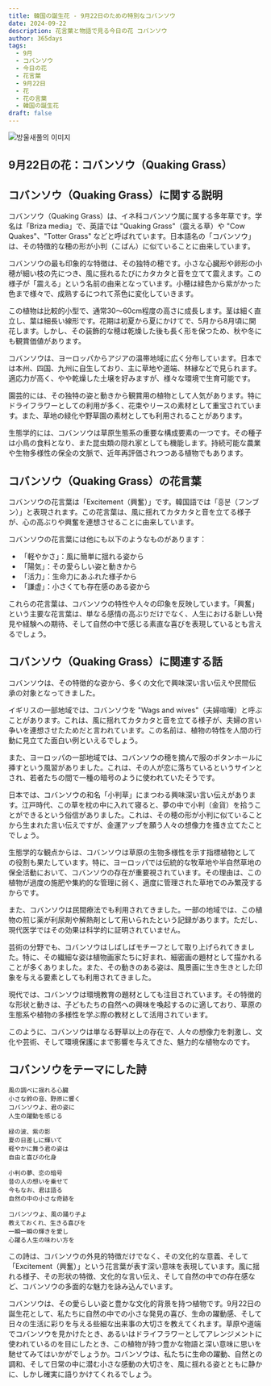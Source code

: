 ```yaml
---
title: 韓国の誕生花 - 9月22日のための特別なコバンソウ
date: 2024-09-22
description: 花言葉と物語で見る今日の花 コバンソウ
author: 365days
tags:
  - 9月
  - コバンソウ
  - 今日の花
  - 花言葉
  - 9月22日
  - 花
  - 花の言葉
  - 韓国の誕生花
draft: false
---
```



![방울새풀의 이미지](https://cdn.pixabay.com/photo/2017/06/30/13/13/hjertegrs-2458228_1280.jpg#center)


## 9月22日の花：コバンソウ（Quaking Grass）

## コバンソウ（Quaking Grass）に関する説明

コバンソウ（Quaking Grass）は、イネ科コバンソウ属に属する多年草です。学名は「Briza media」で、英語では "Quaking Grass"（震える草）や "Cow Quakes"、"Totter Grass" などと呼ばれています。日本語名の「コバンソウ」は、その特徴的な穂の形が小判（こばん）に似ていることに由来しています。

コバンソウの最も印象的な特徴は、その独特の穂です。小さな心臓形や卵形の小穂が細い枝の先につき、風に揺れるたびにカタカタと音を立てて震えます。この様子が「震える」という名前の由来となっています。小穂は緑色から紫がかった色まで様々で、成熟するにつれて茶色に変化していきます。

この植物は比較的小型で、通常30〜60cm程度の高さに成長します。茎は細く直立し、葉は細長い線形です。花期は初夏から夏にかけてで、5月から8月頃に開花します。しかし、その装飾的な穂は乾燥した後も長く形を保つため、秋や冬にも観賞価値があります。

コバンソウは、ヨーロッパからアジアの温帯地域に広く分布しています。日本では本州、四国、九州に自生しており、主に草地や道端、林縁などで見られます。適応力が高く、やや乾燥した土壌を好みますが、様々な環境で生育可能です。

園芸的には、その独特の姿と動きから観賞用の植物として人気があります。特にドライフラワーとしての利用が多く、花束やリースの素材として重宝されています。また、草地の緑化や野草園の素材としても利用されることがあります。

生態学的には、コバンソウは草原生態系の重要な構成要素の一つです。その種子は小鳥の食料となり、また昆虫類の隠れ家としても機能します。持続可能な農業や生物多様性の保全の文脈で、近年再評価されつつある植物でもあります。

## コバンソウ（Quaking Grass）の花言葉

コバンソウの花言葉は「Excitement（興奮）」です。韓国語では「흥분（フンブン）」と表現されます。この花言葉は、風に揺れてカタカタと音を立てる様子が、心の高ぶりや興奮を連想させることに由来しています。

コバンソウの花言葉には他にも以下のようなものがあります：

- 「軽やかさ」：風に簡単に揺れる姿から
- 「陽気」：その愛らしい姿と動きから
- 「活力」：生命力にあふれた様子から
- 「謙虚」：小さくても存在感のある姿から

これらの花言葉は、コバンソウの特性や人々の印象を反映しています。「興奮」という主要な花言葉は、単なる感情の高ぶりだけでなく、人生における新しい発見や経験への期待、そして自然の中で感じる素直な喜びを表現しているとも言えるでしょう。

## コバンソウ（Quaking Grass）に関連する話

コバンソウは、その特徴的な姿から、多くの文化で興味深い言い伝えや民間伝承の対象となってきました。

イギリスの一部地域では、コバンソウを "Wags and wives"（夫婦喧嘩）と呼ぶことがあります。これは、風に揺れてカタカタと音を立てる様子が、夫婦の言い争いを連想させたためだと言われています。この名前は、植物の特性を人間の行動に見立てた面白い例といえるでしょう。

また、ヨーロッパの一部地域では、コバンソウの穂を摘んで服のボタンホールに挿すという風習がありました。これは、その人が恋に落ちているというサインとされ、若者たちの間で一種の暗号のように使われていたそうです。

日本では、コバンソウの和名「小判草」にまつわる興味深い言い伝えがあります。江戸時代、この草を枕の中に入れて寝ると、夢の中で小判（金貨）を拾うことができるという俗信がありました。これは、その穂の形が小判に似ていることから生まれた言い伝えですが、金運アップを願う人々の想像力を掻き立てたことでしょう。

生態学的な観点からは、コバンソウは草原の生物多様性を示す指標植物としての役割も果たしています。特に、ヨーロッパでは伝統的な牧草地や半自然草地の保全活動において、コバンソウの存在が重要視されています。その理由は、この植物が過度の施肥や集約的な管理に弱く、適度に管理された草地でのみ繁茂するからです。

また、コバンソウは民間療法でも利用されてきました。一部の地域では、この植物の煎じ薬が利尿剤や解熱剤として用いられたという記録があります。ただし、現代医学ではその効果は科学的に証明されていません。

芸術の分野でも、コバンソウはしばしばモチーフとして取り上げられてきました。特に、その繊細な姿は植物画家たちに好まれ、細密画の題材として描かれることが多くありました。また、その動きのある姿は、風景画に生き生きとした印象を与える要素としても利用されてきました。

現代では、コバンソウは環境教育の題材としても注目されています。その特徴的な形状と動きは、子どもたちの自然への興味を喚起するのに適しており、草原の生態系や植物の多様性を学ぶ際の教材として活用されています。

このように、コバンソウは単なる野草以上の存在で、人々の想像力を刺激し、文化や芸術、そして環境保護にまで影響を与えてきた、魅力的な植物なのです。

## コバンソウをテーマにした詩

```
風の調べに揺れる心臓
小さな鈴の音、野原に響く
コバンソウよ、君の姿に
人生の躍動を感じる

緑の波、紫の影
夏の日差しに輝いて
軽やかに舞う君の姿は
自由と喜びの化身

小判の夢、恋の暗号
昔の人の想いを乗せて
今もなお、君は語る
自然の中の小さな奇跡を

コバンソウよ、風の踊り子よ
教えておくれ、生きる喜びを
一瞬一瞬の輝きを愛し
心躍る人生の味わい方を
```

この詩は、コバンソウの外見的特徴だけでなく、その文化的な意義、そして「Excitement（興奮）」という花言葉が表す深い意味を表現しています。風に揺れる様子、その形状の特徴、文化的な言い伝え、そして自然の中での存在感など、コバンソウの多面的な魅力を詠み込んでいます。

コバンソウは、その愛らしい姿と豊かな文化的背景を持つ植物です。9月22日の誕生花として、私たちに自然の中での小さな発見の喜び、生命の躍動感、そして日々の生活に彩りを与える些細な出来事の大切さを教えてくれます。草原や道端でコバンソウを見かけたとき、あるいはドライフラワーとしてアレンジメントに使われているのを目にしたとき、この植物が持つ豊かな物語と深い意味に思いを馳せてみてはいかがでしょうか。コバンソウは、私たちに生命の躍動、自然との調和、そして日常の中に潜む小さな感動の大切さを、風に揺れる姿とともに静かに、しかし確実に語りかけてくれるでしょう。
